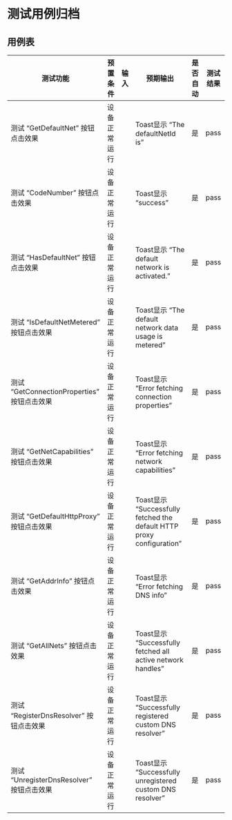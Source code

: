 # 测试用例归档

## 用例表

| 测试功能                                    | 预置条件     | 输入 | 预期输出                                                     | 是否自动 | 测试结果 |
| ------------------------------------------- | ------------ | ---- | ------------------------------------------------------------ | -------- | -------- |
| 测试 “GetDefaultNet” 按钮点击效果           | 设备正常运行 |      | Toast显示 “The defaultNetId is”                              | 是       | pass     |
| 测试 “CodeNumber” 按钮点击效果              | 设备正常运行 |      | Toast显示 “success”                                          | 是       | pass     |
| 测试 “HasDefaultNet” 按钮点击效果           | 设备正常运行 |      | Toast显示 “The default network is activated.”                | 是       | pass     |
| 测试 “IsDefaultNetMetered” 按钮点击效果     | 设备正常运行 |      | Toast显示 “The default network data usage is metered”        | 是       | pass     |
| 测试 “GetConnectionProperties” 按钮点击效果 | 设备正常运行 |      | Toast显示 “Error fetching connection properties”             | 是       | pass     |
| 测试 “GetNetCapabilities” 按钮点击效果      | 设备正常运行 |      | Toast显示 “Error fetching network capabilities”              | 是       | pass     |
| 测试 “GetDefaultHttpProxy” 按钮点击效果     | 设备正常运行 |      | Toast显示 “Successfully fetched the default HTTP proxy configuration” | 是       | pass     |
| 测试 “GetAddrInfo” 按钮点击效果             | 设备正常运行 |      | Toast显示 “Error fetching DNS info”                          | 是       | pass     |
| 测试 “GetAllNets” 按钮点击效果              | 设备正常运行 |      | Toast显示 “Successfully fetched all active network handles”  | 是       | pass     |
| 测试 “RegisterDnsResolver” 按钮点击效果     | 设备正常运行 |      | Toast显示 “Successfully registered custom DNS resolver”      | 是       | pass     |
| 测试 “UnregisterDnsResolver” 按钮点击效果   | 设备正常运行 |      | Toast显示 “Successfully unregistered custom DNS resolver”    | 是       | pass     |
